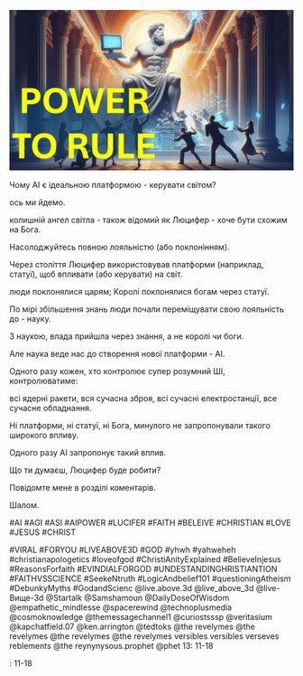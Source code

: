 ![Video cover image](../cover.jpg "cover photo")

Чому AI є ідеальною платформою - керувати світом?

ось ми йдемо.

колишній ангел світла - також відомий як Люцифер - хоче бути схожим на Бога.

Насолоджуйтесь повною лояльністю (або поклонінням).

Через століття Люцифер використовував платформи (наприклад, статуї), щоб впливати (або керувати) на світ.

люди поклонялися царям; Королі поклонялися богам через статуї.

По мірі збільшення знань люди почали переміщувати свою лояльність до - науку.

З наукою, влада прийшла через знання, а не королі чи боги.

Але наука веде нас до створення нової платформи - AI.

Одного разу кожен, хто контролює супер розумний ШІ, контролюватиме:

всі ядерні ракети, вся сучасна зброя, всі сучасні електростанції, все сучасне обладнання.

Ні платформи, ні статуї, ні Бога, минулого не запропонували такого широкого впливу.

Одного разу AI запропонує такий вплив.

Що ти думаєш, Люцифер буде робити?

Повідомте мене в розділі коментарів.

Шалом.


#AI #AGI #ASI #AIPOWER #LUCIFER #FAITH #BELEIVE #CHRISTIAN #LOVE #JESUS ​​#CHRIST

#VIRAL #FORYOU #LIVEABOVE3D #GOD #yhwh #yahweheh #christianapologetics #loveofgod #ChristiAnityExplained #BelieveInjesus #ReasonsForfaith #EVINDIALFORGOD #UNDESTANDINGHRISTIANTION #FAITHVSSCIENCE #SeekeNtruth #LogicAndbelief101 #questioningAtheism #DebunkyMyths #GodandScienc @live.above.3d @live_above_3d @live- Вище-3d @Startalk @Samshamoun @DailyDoseOfWisdom @empathetic_mindlesse @spacerewind @technoplusmedia @cosmoknowledge @themessagechannel1 @curiostsssp @veritasium @kapchatfield.07 @ken.arrington @tedtoks @the revelymes @the revelymes @the revelymes @the revelymes versibles  versibles  verseves  reblements @the reynynysous.prophet @phet 13: 11-18

: 11-18





